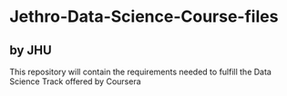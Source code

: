 # Jethro-Data-Science-Course-files
## by JHU
This repository will contain the requirements needed to fulfill the Data Science Track offered by Coursera
